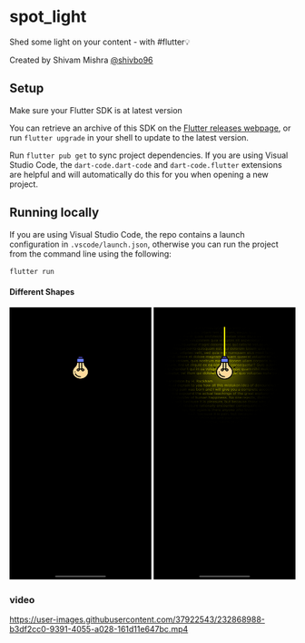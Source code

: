# spot_light
Shed some light on your content - with #flutter💡


Created by Shivam Mishra [@shivbo96](https://github.com/shivbo96)

## Setup

Make sure your Flutter SDK is at latest version

You can retrieve an archive of this SDK on the [Flutter releases webpage](https://docs.flutter.dev/development/tools/sdk/releases), or run `flutter upgrade` in your shell to update to the latest version.

Run `flutter pub get` to sync project dependencies. If you are using Visual Studio Code, the `dart-code.dart-code` and `dart-code.flutter` extensions are helpful and will automatically do this for you when opening a new project.

## Running locally

If you are using Visual Studio Code, the repo contains a launch configuration in `.vscode/launch.json`, otherwise you can run the project from the command line using the following:

```bash
flutter run 
```

#### Different Shapes

<img src="https://raw.githubusercontent.com/shivbo96/spot_light/main/images/1.png" width="250" height="480">
<img src="https://raw.githubusercontent.com/shivbo96/spot_light/main/images/2.png" width="250" height="480">

### video
https://user-images.githubusercontent.com/37922543/232868988-b3df2cc0-9391-4055-a028-161d11e647bc.mp4

